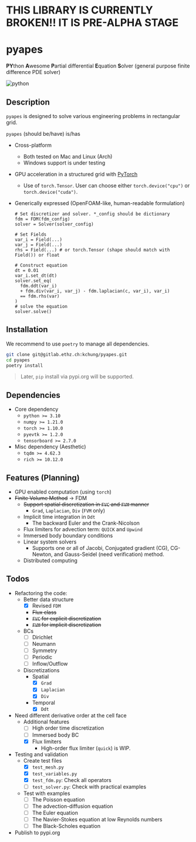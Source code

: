 
# THIS LIBRARY IS CURRENTLY BROKEN!! IT IS PRE-ALPHA STAGE

# pyapes

**PY**thon **A**wesome **P**artial differential **E**quation **S**olver (general purpose finite difference PDE solver)

![python](http://ForTheBadge.com/images/badges/made-with-python.svg)

## Description

`pyapes` is designed to solve various engineering problems in rectangular grid.

`pyapes` (should be/have) is/has

- Cross-platform
  - Both tested on Mac and Linux (Arch)
  - Windows support is under testing
- GPU acceleration in a structured grid with [PyTorch](https://pytorch.org)
  - Use of `torch.Tensor`. User can choose either `torch.device("cpu")` or `torch.device("cuda")`.
- Generically expressed (OpenFOAM-like, human-readable formulation)

  ```python3
  # Set discretizer and solver. *_config should be dictionary
  fdm = FDM(fdm_config)
  solver = Solver(solver_config)

  # Set Fields
  var_i = Field(...)
  var_j = Field(...)
  rhs = Field(...) # or torch.Tensor (shape should match with Field()) or float

  # Construct equation
  dt = 0.01
  var_i.set_dt(dt)
  solver.set_eq(
    fdm.ddt(var_i)
    + fdm.div(var_i, var_j) - fdm.laplacian(c, var_i), var_i)
    == fdm.rhs(var)
  )
  # solve the equation
  solver.solve()
  ```

## Installation

We recommend to use `poetry` to manage all dependencies.

```bash
git clone git@gitlab.ethz.ch:kchung/pyapes.git
cd pyapes
poetry install
```

> Later, `pip` install via pypi.org will be supported.

## Dependencies

- Core dependency
  - `python >= 3.10`
  - `numpy >= 1.21.0`
  - `torch >= 1.10.0`
  - `pyevtk >= 1.2.0`
  - `tensorboard >= 2.7.0`
- Misc dependency (Aesthetic)
  - `tqdm >= 4.62.3`
  - `rich >= 10.12.0`

## Features (Planning)

- GPU enabled computation (using `torch`)
- ~~Finite Volume Method~~ → FDM
  - ~~Support spatial discretization in `FVC` and `FVM` manner~~
    - `Grad`, `Laplacian`, `Div` (`FVM` only)
  - Implicit time integration in `Ddt`
    - The backward Euler and the Crank-Nicolson
  - Flux limiters for advection term: `QUICK` and `Upwind`
  - Immersed body boundary conditions
  - Linear system solvers
    - Supports one or all of Jacobi, Conjugated gradient (CG), CG-Newton, and Gauss-Seidel (need verification) method.
  - Distributed computing

## Todos

- Refactoring the code:
  - Better data structure
    - [x] Revised `FDM`
    - ~~Flux class~~
    - ~~`FVC` for explicit discretization~~
    - ~~`FVM` for implicit discretization~~
  - BCs
    - [ ] Dirichlet
    - [ ] Neumann
    - [ ] Symmetry
    - [ ] Periodic
    - [ ] Inflow/Outflow
  - Discretizations
    - Spatial
      - [x] `Grad`
      - [x] `Laplacian`
      - [x] `Div`
    - Temporal
      - [x] `Ddt`
- Need different derivative order at the cell face
  - Additional features
    - [ ] High order time discretization
    - [ ] Immersed body BC
    - [x] Flux limiters
      - High-order flux limiter (`quick`) is WIP.
- Testing and validation
  - Create test files
    - [x] `test_mesh.py`
    - [x] `test_variables.py`
    - [x] `test_fdm.py`: Check all operators
    - [ ] `test_solver.py`: Check with practical examples
  - Test with examples
    - [ ] The Poisson equation
    - [ ] The advection-diffusion equation
    - [ ] The Euler equation
    - [ ] The Navier-Stokes equation at low Reynolds numbers
    - [ ] The Black-Scholes equation
- Publish to pypi.org
